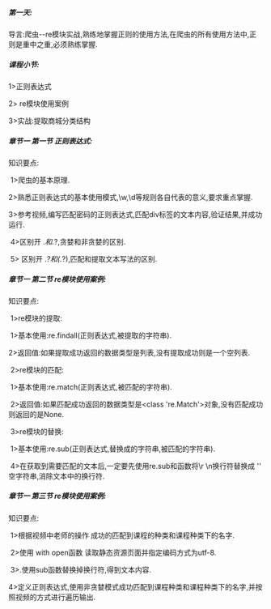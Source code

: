 ##### **第一天:** 

导言:爬虫--re模块实战,熟练地掌握正则的使用方法,在爬虫的所有使用方法中,正则是重中之重,必须熟练掌握.

##### **课程小节:**  

1>正则表达式

2> re模块使用案例

3>实战:提取商城分类结构

##### **章节一 第一节 正则表达式:**

知识要点:

​    1>爬虫的基本原理.

​    2>熟悉正则表达式的基本使用模式,\w,\d等规则各自代表的意义,要求重点掌握.

​    3>参考视频,编写匹配密码的正则表达式,匹配div标签的文本内容,验证结果,并成功运行.

​    4>区别开 .*和.*?,贪婪和非贪婪的区别.

​    5> 区别开 .*?和(.*?),匹配和提取文本写法的区别.

##### **章节一 第二节 re模块使用案例:**

知识要点:

​    1>re模块的提取:

​        1>基本使用:re.findall(正则表达式,被提取的字符串).

​        2>返回值:如果提取成功返回的数据类型是列表,没有提取成功则是一个空列表.

​    2>re模块的匹配:

​        1>基本使用:re.match(正则表达式,被匹配的字符串).

​        2>返回值:如果匹配成功返回的数据类型是<class 're.Match'>对象,没有匹配成功则返回的是None.

​    3>re模块的替换:

​        1>基本使用:re.sub(正则表达式,替换成的字符串,被匹配的字符串).

​    4>在获取到需要匹配的文本后,一定要先使用re.sub和函数将\r \n换行符替换成 '' 空字符串,消除文本中的换行符.

##### 章节一 第三节 re模块使用案例:

知识要点:

​    1>根据视频中老师的操作 成功的匹配到课程的种类和课程种类下的名字.

​    2>使用 with open函数 读取静态资源页面并指定编码方式为utf-8.

​    3>.使用sub函数替换掉换行符,得到文本内容.

​    4>定义正则表达式,使用非贪婪模式成功匹配到课程种类和课程种类下的名字,并按照视频的方式进行遍历输出.